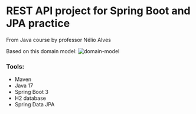 # REST API project for Spring Boot and JPA practice
From Java course by professor Nélio Alves

Based on this domain model:
![domain-model](https://github.com/alonso-estevam/workshop-springboot3-jpa/assets/86576674/05c07b67-a9c3-4df8-95d0-8f740dc45bc7)

### Tools:
- Maven
- Java 17
- Spring Boot 3
- H2 database
- Spring Data JPA
